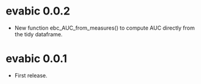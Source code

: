 # evabic 0.0.2

* New function ebc_AUC_from_measures() to compute AUC directly from the tidy dataframe.

# evabic 0.0.1

* First release.

